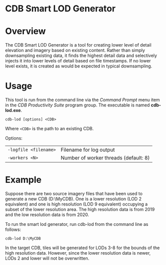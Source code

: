 # CDB Smart LOD Generator

# Overview

The CDB Smart LOD Generator is a tool for creating lower level of detail elevation and imagery based on existing content. Rather than simply downsampling existing data, it finds the highest detail data and selectively injects it into lower levels of detail based on file timestamps. If no lower level exists, it is created as would be expected in typical downsampling.


# Usage

This tool is run from the command line via the _Command Prompt_ menu item in the _CDB Productivity Suite_ program group. The executable is named **cdb-lod.exe**.


```
cdb-lod [options] <CDB>
```


Where `<CDB>` is the path to an existing CDB.

Options:


<table>
  <tr>
   <td><code>-logfile &lt;filename&gt;</code>
   </td>
   <td>Filename for log output
   </td>
  </tr>
  <tr>
   <td><code>-workers &lt;N&gt;</code>
   </td>
   <td>Number of worker threads (default: 8)
   </td>
  </tr>
</table>



# Example

Suppose there are two source imagery files that have been used to generate a new CDB (D:\MyCDB). One is a lower resolution (LOD 2 equivalent) and one is high resolution (LOD 9 equivalent) occupying a subset of the lower resolution area. The high resolution data is from 2019 and the low resolution data is from 2020.

To run the smart lod generator, run cdb-lod from the command line as follows:

```
cdb-lod D:\MyCDB 
```

In the target CDB, tiles will be generated for LODs 3-8 for the bounds of the high resolution data. However, since the lower resolution data is newer, LODs 2 and lower will not be overwritten.
